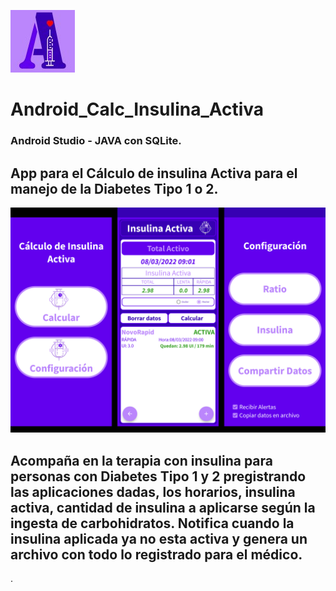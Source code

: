 ![Ícono App](https://raw.githubusercontent.com/lailatan/Android_Calc_Insulina_Activa/master/logo_chico.jpg)
# Android_Calc_Insulina_Activa
### Android Studio - JAVA con SQLite. 
## App para el Cálculo de insulina Activa para el manejo de la Diabetes Tipo 1 o 2.
![Pantallas App](https://github.com/lailatan/Android_Calc_Insulina_Activa/blob/master/IA-pantallas_grande.png)
## Acompaña en la terapia con insulina para personas con Diabetes Tipo 1 y 2 pregistrando las aplicaciones dadas, los horarios, insulina activa, cantidad de insulina a aplicarse según la ingesta de carbohidratos. Notifica cuando la insulina aplicada ya no esta activa y genera un archivo con todo lo registrado para el médico.
.
